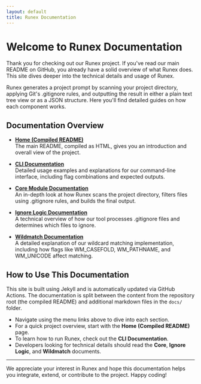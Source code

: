 ```yaml
---
layout: default
title: Runex Documentation
---
```


# Welcome to Runex Documentation

Thank you for checking out our Runex project. If you've read our main README on GitHub, you already have a solid overview of what Runex does. This site dives deeper into the technical details and usage of Runex.

Runex generates a project prompt by scanning your project directory, applying Git's .gitignore rules, and outputting the result in either a plain text tree view or as a JSON structure. Here you'll find detailed guides on how each component works.

## Documentation Overview

- **[Home (Compiled README)](/README.html)**  
  The main README, compiled as HTML, gives you an introduction and overall view of the project.

- **[CLI Documentation](cli.html)**  
  Detailed usage examples and explanations for our command-line interface, including flag combinations and expected outputs.

- **[Core Module Documentation](core.html)**  
  An in-depth look at how Runex scans the project directory, filters files using .gitignore rules, and builds the final output.

- **[Ignore Logic Documentation](ignore_logic.html)**  
  A technical overview of how our tool processes .gitignore files and determines which files to ignore.

- **[Wildmatch Documentation](wildmatch.html)**  
  A detailed explanation of our wildcard matching implementation, including how flags like WM_CASEFOLD, WM_PATHNAME, and WM_UNICODE affect matching.

## How to Use This Documentation

This site is built using Jekyll and is automatically updated via GitHub Actions. The documentation is split between the content from the repository root (the compiled README) and additional markdown files in the `docs/` folder.

- Navigate using the menu links above to dive into each section.
- For a quick project overview, start with the **Home (Compiled README)** page.
- To learn how to run Runex, check out the **CLI Documentation**.
- Developers looking for technical details should read the **Core**, **Ignore Logic**, and **Wildmatch** documents.

---

We appreciate your interest in Runex and hope this documentation helps you integrate, extend, or contribute to the project. Happy coding!
